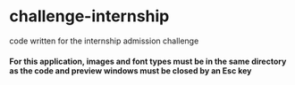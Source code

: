 # challenge-internship
 code written for the internship admission challenge
 
#### For this application, images and font types must be in the same directory as the code and preview windows must be closed by an Esc key
